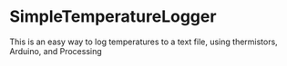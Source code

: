 # SimpleTemperatureLogger
This is an easy way to log temperatures to a text file, using thermistors, Arduino, and Processing
